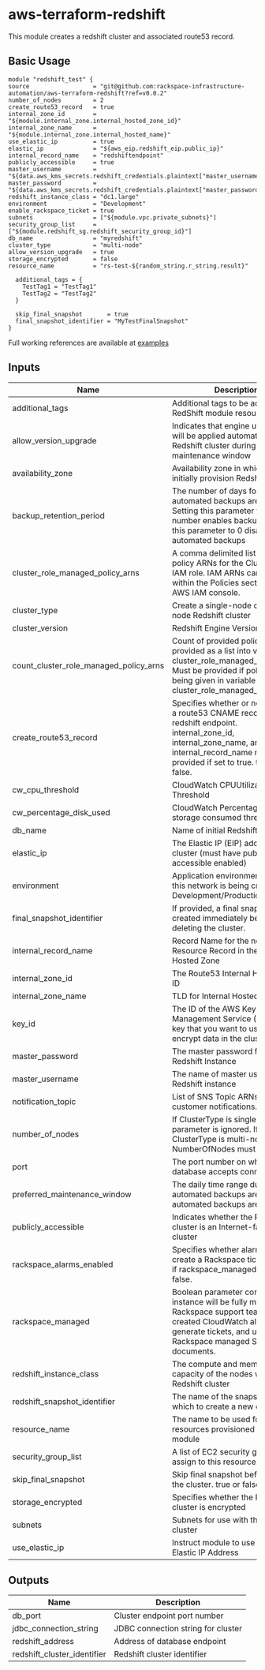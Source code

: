 # aws-terraform-redshift

This module creates a redshift cluster and associated route53 record.

## Basic Usage

```
module "redshift_test" {
source                  = "git@github.com:rackspace-infrastructure-automation/aws-terraform-redshift?ref=v0.0.2"
number_of_nodes         = 2
create_route53_record   = true
internal_zone_id        = "${module.internal_zone.internal_hosted_zone_id}"
internal_zone_name      = "${module.internal_zone.internal_hosted_name}"
use_elastic_ip          = true
elastic_ip              = "${aws_eip.redshift_eip.public_ip}"
internal_record_name    = "redshiftendpoint"
publicly_accessible     = true
master_username         = "${data.aws_kms_secrets.redshift_credentials.plaintext["master_username"]}"
master_password         = "${data.aws_kms_secrets.redshift_credentials.plaintext["master_password"]}"
redshift_instance_class = "dc1.large"
environment             = "Development"
enable_rackspace_ticket = true
subnets                 = ["${module.vpc.private_subnets}"]
security_group_list     = ["${module.redshift_sg.redshift_security_group_id}"]
db_name                 = "myredshift"
cluster_type            = "multi-node"
allow_version_upgrade   = true
storage_encrypted       = false
resource_name           = "rs-test-${random_string.r_string.result}"

  additional_tags = {
    TestTag1 = "TestTag1"
    TestTag2 = "TestTag2"
  }

  skip_final_snapshot       = true
  final_snapshot_identifier = "MyTestFinalSnapshot"
}
```

Full working references are available at [examples](examples)

## Inputs

| Name | Description | Type | Default | Required |
|------|-------------|:----:|:-----:|:-----:|
| additional\_tags | Additional tags to be added to the RedShift module resources | map | `<map>` | no |
| allow\_version\_upgrade | Indicates that engine upgrades will be applied automatically to the Redshift cluster during the maintenance window | string | `"true"` | no |
| availability\_zone | Availability zone in which to initially provision Redshift. | string | `""` | no |
| backup\_retention\_period | The number of days for which automated backups are retained. Setting this parameter to a positive number enables backups. Setting this parameter to 0 disables automated backups | string | `"1"` | no |
| cluster\_role\_managed\_policy\_arns | A comma delimited list of IAM policy ARNs for the ClusterRole IAM role.  IAM ARNs can be found within the Policies section of the AWS IAM console. | list | `<list>` | no |
| cluster\_type | Create a single-node or multi-node Redshift cluster | string | `"single-node"` | no |
| cluster\_version | Redshift Engine Version | string | `"1.0"` | no |
| count\_cluster\_role\_managed\_policy\_arns | Count of provided policy ARNs provided as a list into variable cluster_role_managed_policy_arns. Must be provided if policies are being given in variable cluster_role_managed_policy_arns. | string | `"0"` | no |
| create\_route53\_record | Specifies whether or not to create a route53 CNAME record for the redshift endpoint. internal_zone_id, internal_zone_name, and internal_record_name must be provided if set to true. true or false. | string | `"false"` | no |
| cw\_cpu\_threshold | CloudWatch CPUUtilization Threshold | string | `"90"` | no |
| cw\_percentage\_disk\_used | CloudWatch Percentage of storage consumed threshold | string | `"90"` | no |
| db\_name | Name of initial Redshift database | string | `"myredshift"` | no |
| elastic\_ip | The Elastic IP (EIP) address for the cluster (must have publicly accessible enabled) | string | `""` | no |
| environment | Application environment for which this network is being created. e.g. Development/Production. | string | `"Development"` | no |
| final\_snapshot\_identifier | If provided, a final snapshot will be created immediately before deleting the cluster. | string | `"myfinalredshiftsnapshot"` | no |
| internal\_record\_name | Record Name for the new Resource Record in the Internal Hosted Zone | string | `""` | no |
| internal\_zone\_id | The Route53 Internal Hosted Zone ID | string | `""` | no |
| internal\_zone\_name | TLD for Internal Hosted Zone | string | `""` | no |
| key\_id | The ID of the AWS Key Management Service (AWS KMS) key that you want to use to encrypt data in the cluster | string | `""` | no |
| master\_password | The master password for the Redshift Instance | string | n/a | yes |
| master\_username | The name of master user for the Redshift instance | string | n/a | yes |
| notification\_topic | List of SNS Topic ARNs to use for customer notifications. | list | `<list>` | no |
| number\_of\_nodes | If ClusterType is single-node, this parameter is ignored. If ClusterType is multi-node, NumberOfNodes must be >= 2. | string | `"1"` | no |
| port | The port number on which the database accepts connections | string | `"5439"` | no |
| preferred\_maintenance\_window | The daily time range during which automated backups are created if automated backups are enabled | string | `"Sun:05:00-Sun:07:00"` | no |
| publicly\_accessible | Indicates whether the Redshift cluster is an Internet-facing cluster | string | `"false"` | no |
| rackspace\_alarms\_enabled | Specifies whether alarms will create a Rackspace ticket.  Ignored if rackspace_managed is set to false. | string | `"false"` | no |
| rackspace\_managed | Boolean parameter controlling if instance will be fully managed by Rackspace support teams, created CloudWatch alarms that generate tickets, and utilize Rackspace managed SSM documents. | string | `"true"` | no |
| redshift\_instance\_class | The compute and memory capacity of the nodes within the Redshift cluster | string | `"dc1.large"` | no |
| redshift\_snapshot\_identifier | The name of the snapshot from which to create a new cluster | string | `""` | no |
| resource\_name | The name to be used for resources provisioned by this module | string | n/a | yes |
| security\_group\_list | A list of EC2 security groups to assign to this resource. | list | `<list>` | no |
| skip\_final\_snapshot | Skip final snapshot before deleting the cluster. true or false. | string | `"false"` | no |
| storage\_encrypted | Specifies whether the Redshift cluster is encrypted | string | `"false"` | no |
| subnets | Subnets for use with this Redshift cluster | list | `<list>` | no |
| use\_elastic\_ip | Instruct module to use provided Elastic IP Address | string | `"false"` | no |

## Outputs

| Name | Description |
|------|-------------|
| db\_port | Cluster endpoint port number |
| jdbc\_connection\_string | JDBC connection string for cluster |
| redshift\_address | Address of database endpoint |
| redshift\_cluster\_identifier | Redshift cluster identifier |


